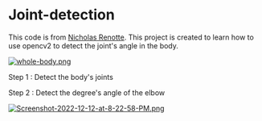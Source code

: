 # Joint-detection


This code is from <a href="https://www.youtube.com/watch?v=06TE_U21FK4">Nicholas Renotte</a>.
This project is created to learn how to use opencv2 to detect the joint's angle in the body.

[![whole-body.png](https://i.postimg.cc/sgk5crrW/whole-body.png)](https://postimg.cc/xXPkfBqj)

Step 1 : Detect the body's joints



Step 2 : Detect the degree's angle of the elbow

[![Screenshot-2022-12-12-at-8-22-58-PM.png](https://i.postimg.cc/8cM27DNb/Screenshot-2022-12-12-at-8-22-58-PM.png)](https://postimg.cc/646jPk77)
